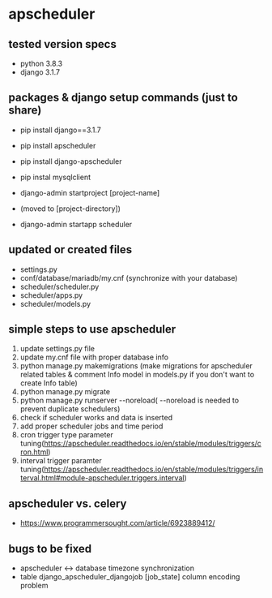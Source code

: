 # apscheduler

## tested version specs
- python 3.8.3
- django 3.1.7


## packages & django setup commands (just to share)
- pip install django==3.1.7
- pip install apscheduler
- pip install django-apscheduler
- pip instal mysqlclient

- django-admin startproject [project-name]
- (moved to [project-directory])
- django-admin startapp scheduler 

## updated or created files
- settings.py
- conf/database/mariadb/my.cnf (synchronize with your database)
- scheduler/scheduler.py
- scheduler/apps.py
- scheduler/models.py

## simple steps to use apscheduler
1. update settings.py file
2. update my.cnf file with proper database info
3. python manage.py makemigrations (make migrations for apscheduler related tables & comment Info model in models.py if you don't want to create Info table)
4. python manage.py migrate
5. python manage.py runserver --noreload( --noreload is needed to prevent duplicate schedulers)
6. check if scheduler works and data is inserted
7. add proper scheduler jobs and time period
8. cron trigger type  parameter tuning(https://apscheduler.readthedocs.io/en/stable/modules/triggers/cron.html)
9. interval trigger paramter tuning(https://apscheduler.readthedocs.io/en/stable/modules/triggers/interval.html#module-apscheduler.triggers.interval)

## apscheduler vs. celery 
- https://www.programmersought.com/article/6923889412/


## bugs to be fixed
- apscheduler <-> database timezone synchronization 
- table django_apscheduler_djangojob [job_state] column encoding problem
  
